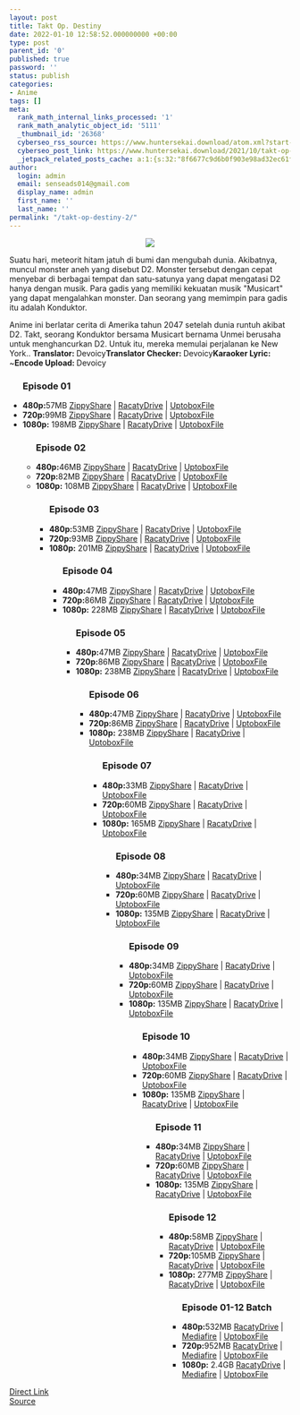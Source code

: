 ```yaml
---
layout: post
title: Takt Op. Destiny
date: 2022-01-10 12:58:52.000000000 +00:00
type: post
parent_id: '0'
published: true
password: ''
status: publish
categories:
- Anime
tags: []
meta:
  rank_math_internal_links_processed: '1'
  rank_math_analytic_object_id: '5111'
  _thumbnail_id: '26368'
  cyberseo_rss_source: https://www.huntersekai.download/atom.xml?start-index=1
  cyberseo_post_link: https://www.huntersekai.download/2021/10/takt-op-destiny.html
  _jetpack_related_posts_cache: a:1:{s:32:"8f6677c9d6b0f903e98ad32ec61f8deb";a:2:{s:7:"expires";i:1653332414;s:7:"payload";a:3:{i:0;a:1:{s:2:"id";i:26362;}i:1;a:1:{s:2:"id";i:26150;}i:2;a:1:{s:2:"id";i:26124;}}}}
author:
  login: admin
  email: senseads014@gmail.com
  display_name: admin
  first_name: ''
  last_name: ''
permalink: "/takt-op-destiny-2/"
---
```

<p> <a class="popup" data-target="48556"></a>
<div dir="ltr" style="text-align: left;" trbidi="on">
<div class="separator" style="clear: both; text-align: center;"><a href="https://blogger.googleusercontent.com/img/a/AVvXsEh8k69bOz7nehBRAF2BAuulxx1i58allDJ9sqciTaTEgOTTY6ecTW0MIB4PweWKgeVssEzjuPEBFZWaBWmzNu7C71uUC7GmX9JuGtRxlhJB7NNK-CJ4zYvpQ-qikpYAtTX7efjqCRP7cQTJ0Dx0uE9Jnf0Hgk2hnS3K65GnwiCZuONnHHprRNfUpfbf=s320" imageanchor="1" style="margin-left: 1em; margin-right: 1em;"><img border="0" data-original-height="318" data-original-width="225" src="{{ site.baseurl }}/assets/2022/01/AVvXsEh8k69bOz7nehBRAF2BAuulxx1i58allDJ9sqciTaTEgOTTY6ecTW0MIB4PweWKgeVssEzjuPEBFZWaBWmzNu7C71uUC7GmX9JuGtRxlhJB7NNK-CJ4zYvpQ-qikpYAtTX7efjqCRP7cQTJ0Dx0uE9Jnf0Hgk2hnS3K65GnwiCZuONnHHprRNfUpfbf=s320" /></a></div>
<p>Suatu hari, meteorit hitam jatuh di bumi dan mengubah dunia. Akibatnya, muncul monster aneh yang disebut D2. Monster tersebut dengan cepat menyebar di berbagai tempat dan satu-satunya yang dapat mengatasi D2 hanya dengan musik. Para gadis yang memiliki kekuatan musik "Musicart" yang dapat mengalahkan monster. Dan seorang yang memimpin para gadis itu adalah Konduktor. </p>
<p>Anime ini berlatar cerita di Amerika tahun 2047 setelah dunia runtuh akibat D2. Takt, seorang Konduktor bersama Musicart bernama Unmei berusaha untuk menghancurkan D2. Untuk itu, mereka memulai perjalanan ke New York..<a name="more"></a>
<pekerja><b>Translator: </b><span>Devoicy</span><b>Translator Checker: </b><span>Devoicy</span><b>Karaoker Lyric: </b><span>~</span><b>Encode Upload: </b><span>Devoicy</span></pekerja>
<div class="dl">
<ul />
<h3>Episode 01</h3>
<li><b>480p:</b><span id="size">57MB</span> <a href="https://www.shrinkads.com/st?api=151fae2e8a94c4aa8f471b93f8f17e6696dc3383&url=https://www97.zippyshare.com/v/FjlpSYor/file.html">ZippyShare</a> | <a href="https://www.shrinkads.com/st?api=151fae2e8a94c4aa8f471b93f8f17e6696dc3383&url=https://racaty.net/ax9cmp3vl7nj">RacatyDrive</a> | <a href="https://www.shrinkads.com/st?api=151fae2e8a94c4aa8f471b93f8f17e6696dc3383&url=https://uptobox.com/grk3fgk3jpt7">UptoboxFile</a></li>
<li><b>720p:</b><span id="size">99MB</span> <a href="https://www.shrinkads.com/st?api=151fae2e8a94c4aa8f471b93f8f17e6696dc3383&url=https://www97.zippyshare.com/v/Yo5rnUla/file.html">ZippyShare</a> | <a href="https://www.shrinkads.com/st?api=151fae2e8a94c4aa8f471b93f8f17e6696dc3383&url=https://racaty.net/lhbsd6ojompi">RacatyDrive</a> | <a href="https://www.shrinkads.com/st?api=151fae2e8a94c4aa8f471b93f8f17e6696dc3383&url=https://uptobox.com/rsbyw7q5g1xx">UptoboxFile</a></li>
<li><b>1080p:</b> <span id="size">198MB</span> <a href="https://www.shrinkads.com/st?api=151fae2e8a94c4aa8f471b93f8f17e6696dc3383&url=https://www97.zippyshare.com/v/78ryDfNb/file.html">ZippyShare</a> | <a href="https://www.shrinkads.com/st?api=151fae2e8a94c4aa8f471b93f8f17e6696dc3383&url=https://racaty.net/qisoab2tjkv8">RacatyDrive</a> | <a href="https://www.shrinkads.com/st?api=151fae2e8a94c4aa8f471b93f8f17e6696dc3383&url=https://uptobox.com/s81pke5qy9qv">UptoboxFile</a></li>
<ul />
<h3>Episode 02</h3>
<li><b>480p:</b><span id="size">46MB</span> <a href="https://www.shrinkads.com/st?api=151fae2e8a94c4aa8f471b93f8f17e6696dc3383&url=https://www17.zippyshare.com/v/5gw3rMpq/file.html">ZippyShare</a> | <a href="https://www.shrinkads.com/st?api=151fae2e8a94c4aa8f471b93f8f17e6696dc3383&url=https://racaty.net/gul5v1hvr1vh">RacatyDrive</a> | <a href="https://www.shrinkads.com/st?api=151fae2e8a94c4aa8f471b93f8f17e6696dc3383&url=https://uptobox.com/j9cyk3p8x6gv">UptoboxFile</a></li>
<li><b>720p:</b><span id="size">82MB</span> <a href="https://www.shrinkads.com/st?api=151fae2e8a94c4aa8f471b93f8f17e6696dc3383&url=https://www17.zippyshare.com/v/oVBS29Ju/file.html">ZippyShare</a> | <a href="https://www.shrinkads.com/st?api=151fae2e8a94c4aa8f471b93f8f17e6696dc3383&url=https://racaty.net/kedkvigecasn">RacatyDrive</a> | <a href="https://www.shrinkads.com/st?api=151fae2e8a94c4aa8f471b93f8f17e6696dc3383&url=https://uptobox.com/4xlw0b836gtw">UptoboxFile</a></li>
<li><b>1080p:</b> <span id="size">108MB</span> <a href="https://www.shrinkads.com/st?api=151fae2e8a94c4aa8f471b93f8f17e6696dc3383&url=https://www17.zippyshare.com/v/X0md9KAi/file.html">ZippyShare</a> | <a href="https://www.shrinkads.com/st?api=151fae2e8a94c4aa8f471b93f8f17e6696dc3383&url=https://racaty.net/suh3ofyyttc4">RacatyDrive</a> | <a href="https://www.shrinkads.com/st?api=151fae2e8a94c4aa8f471b93f8f17e6696dc3383&url=https://uptobox.com/tow8vol2p0uc">UptoboxFile</a></li>
<ul />
<h3>Episode 03</h3>
<li><b>480p:</b><span id="size">53MB</span> <a href="https://cararegistrasi.com/st/?api=b27e2cc08dafd182df905b90fb513c552b61fc26&url=https://www65.zippyshare.com/v/IdG0kXLy/file.html">ZippyShare</a> | <a href="https://cararegistrasi.com/st/?api=b27e2cc08dafd182df905b90fb513c552b61fc26&url=https://racaty.net/wd5akg1n1j9c">RacatyDrive</a> | <a href="https://www.shrinkads.com/st?api=151fae2e8a94c4aa8f471b93f8f17e6696dc3383&url=https://uptobox.com/af8o1b0ovssj">UptoboxFile</a></li>
<li><b>720p:</b><span id="size">93MB</span> <a href="https://cararegistrasi.com/st/?api=b27e2cc08dafd182df905b90fb513c552b61fc26&url=https://www65.zippyshare.com/v/H5nuaN8E/file.html">ZippyShare</a> | <a href="https://cararegistrasi.com/st/?api=b27e2cc08dafd182df905b90fb513c552b61fc26&url=https://racaty.net/xqxb12djdmbr">RacatyDrive</a> | <a href="https://www.shrinkads.com/st?api=151fae2e8a94c4aa8f471b93f8f17e6696dc3383&url=https://uptobox.com/r8kjx3775uac">UptoboxFile</a></li>
<li><b>1080p:</b> <span id="size">201MB</span> <a href="https://cararegistrasi.com/st/?api=b27e2cc08dafd182df905b90fb513c552b61fc26&url=https://www97.zippyshare.com/v/RxZQgoWg/file.html">ZippyShare</a> | <a href="https://cararegistrasi.com/st/?api=b27e2cc08dafd182df905b90fb513c552b61fc26&url=https://racaty.net/2djn8ri8obli">RacatyDrive</a> | <a href="https://www.shrinkads.com/st?api=151fae2e8a94c4aa8f471b93f8f17e6696dc3383&url=https://uptobox.com/dj1tf7298bvf">UptoboxFile</a></li>
<ul />
<h3>Episode 04</h3>
<li><b>480p:</b><span id="size">47MB</span> <a href="https://www.shrinkads.com/st?api=151fae2e8a94c4aa8f471b93f8f17e6696dc3383&url=https://www110.zippyshare.com/v/rxHXkpbk/file.html">ZippyShare</a> | <a href="https://www.shrinkads.com/st?api=151fae2e8a94c4aa8f471b93f8f17e6696dc3383&url=https://racaty.net/ce7a8g3faxwe">RacatyDrive</a> | <a href="https://www.shrinkads.com/st?api=151fae2e8a94c4aa8f471b93f8f17e6696dc3383&url=https://uptobox.com/rff8n02ydlv8">UptoboxFile</a></li>
<li><b>720p:</b><span id="size">86MB</span> <a href="https://www.shrinkads.com/st?api=151fae2e8a94c4aa8f471b93f8f17e6696dc3383&url=https://www110.zippyshare.com/v/hZPdCixM/file.html">ZippyShare</a> | <a href="https://www.shrinkads.com/st?api=151fae2e8a94c4aa8f471b93f8f17e6696dc3383&url=https://racaty.net/ztm6keakgk0j">RacatyDrive</a> | <a href="https://www.shrinkads.com/st?api=151fae2e8a94c4aa8f471b93f8f17e6696dc3383&url=https://uptobox.com/uv4b82qa5bx5">UptoboxFile</a></li>
<li><b>1080p:</b> <span id="size">228MB</span> <a href="https://www.shrinkads.com/st?api=151fae2e8a94c4aa8f471b93f8f17e6696dc3383&url=https://www110.zippyshare.com/v/Uy1wVOdD/file.html">ZippyShare</a> | <a href="https://www.shrinkads.com/st?api=151fae2e8a94c4aa8f471b93f8f17e6696dc3383&url=https://racaty.net/mfy26ou6tm79">RacatyDrive</a> | <a href="https://www.shrinkads.com/st?api=151fae2e8a94c4aa8f471b93f8f17e6696dc3383&url=https://uptobox.com/fmz97l9doxds">UptoboxFile</a></li>
<ul />
<h3>Episode 05</h3>
<li><b>480p:</b><span id="size">47MB</span> <a href="https://apk.sekilastekno.com/esBc">ZippyShare</a> | <a href="https://www.shrinkads.com/st?api=151fae2e8a94c4aa8f471b93f8f17e6696dc3383&url=https://racaty.net/98dhp4pf471w">RacatyDrive</a> | <a href="https://www.shrinkads.com/st?api=151fae2e8a94c4aa8f471b93f8f17e6696dc3383&url=https://uptobox.com/s0a8w5jbgpta">UptoboxFile</a></li>
<li><b>720p:</b><span id="size">86MB</span> <a href="https://apk.sekilastekno.com/4udhD">ZippyShare</a> | <a href="https://www.shrinkads.com/st?api=151fae2e8a94c4aa8f471b93f8f17e6696dc3383&url=https://racaty.net/jl6o6qmz41sf">RacatyDrive</a> | <a href="https://www.shrinkads.com/st?api=151fae2e8a94c4aa8f471b93f8f17e6696dc3383&url=https://uptobox.com/imn3522i5mpg">UptoboxFile</a></li>
<li><b>1080p:</b> <span id="size">238MB</span> <a href="https://apk.sekilastekno.com/iNqKFY1">ZippyShare</a> | <a href="https://www.shrinkads.com/st?api=151fae2e8a94c4aa8f471b93f8f17e6696dc3383&url=https://racaty.net/3d6a1llx0mhx">RacatyDrive</a> | <a href="https://www.shrinkads.com/st?api=151fae2e8a94c4aa8f471b93f8f17e6696dc3383&url=https://uptobox.com/cop3c7z7e1df">UptoboxFile</a></li>
<ul />
<h3>Episode 06</h3>
<li><b>480p:</b><span id="size">47MB</span> <a href="https://apk.sekilastekno.com/JXbH">ZippyShare</a> | <a href="https://www.shrinkads.com/st?api=151fae2e8a94c4aa8f471b93f8f17e6696dc3383&url=https://racaty.net/uy82eupvb83k">RacatyDrive</a> | <a href="https://www.shrinkads.com/st?api=151fae2e8a94c4aa8f471b93f8f17e6696dc3383&url=https://uptobox.com/lrvdvze41o31">UptoboxFile</a></li>
<li><b>720p:</b><span id="size">86MB</span> <a href="https://apk.sekilastekno.com/Psl8S4">ZippyShare</a> | <a href="https://www.shrinkads.com/st?api=151fae2e8a94c4aa8f471b93f8f17e6696dc3383&url=https://racaty.net/od32afxpnmql">RacatyDrive</a> | <a href="https://www.shrinkads.com/st?api=151fae2e8a94c4aa8f471b93f8f17e6696dc3383&url=https://uptobox.com/ybtdkbr4t6k5">UptoboxFile</a></li>
<li><b>1080p:</b> <span id="size">238MB</span> <a href="https://apk.sekilastekno.com/8czJGC">ZippyShare</a> | <a href="https://www.shrinkads.com/st?api=151fae2e8a94c4aa8f471b93f8f17e6696dc3383&url=https://racaty.net/42tsdthh37fc">RacatyDrive</a> | <a href="https://www.shrinkads.com/st?api=151fae2e8a94c4aa8f471b93f8f17e6696dc3383&url=https://uptobox.com/7lehavc7cali">UptoboxFile</a></li>
<ul />
<h3>Episode 07</h3>
<li><b>480p:</b><span id="size">33MB</span> <a href="https://apk.sekilastekno.com/fe5h1SD">ZippyShare</a> | <a href="https://www.shrinkads.com/st?api=151fae2e8a94c4aa8f471b93f8f17e6696dc3383&url=https://racaty.net/ijk6acg4epv2">RacatyDrive</a> | <a href="https://www.shrinkads.com/st?api=151fae2e8a94c4aa8f471b93f8f17e6696dc3383&url=https://uptobox.com/ym72xzyb56ny">UptoboxFile</a></li>
<li><b>720p:</b><span id="size">60MB</span> <a href="https://apk.sekilastekno.com/60jeikgc">ZippyShare</a> | <a href="https://www.shrinkads.com/st?api=151fae2e8a94c4aa8f471b93f8f17e6696dc3383&url=https://racaty.net/eq3pa1i6i0n9">RacatyDrive</a> | <a href="https://www.shrinkads.com/st?api=151fae2e8a94c4aa8f471b93f8f17e6696dc3383&url=https://uptobox.com/m9g96moojjfl">UptoboxFile</a></li>
<li><b>1080p:</b> <span id="size">165MB</span> <a href="https://apk.sekilastekno.com/pCD8r">ZippyShare</a> | <a href="https://www.shrinkads.com/st?api=151fae2e8a94c4aa8f471b93f8f17e6696dc3383&url=https://racaty.net/r1tn7922bxns">RacatyDrive</a> | <a href="https://www.shrinkads.com/st?api=151fae2e8a94c4aa8f471b93f8f17e6696dc3383&url=https://uptobox.com/zh9axv5pxr1m">UptoboxFile</a></li>
<ul />
<h3>Episode 08</h3>
<li><b>480p:</b><span id="size">34MB</span> <a href="https://apk.sekilastekno.com/h5eVW">ZippyShare</a> | <a href="https://www.shrinkads.com/st?api=151fae2e8a94c4aa8f471b93f8f17e6696dc3383&url=https://racaty.net/1q1rgrmwa62z">RacatyDrive</a> | <a href="https://www.shrinkads.com/st?api=151fae2e8a94c4aa8f471b93f8f17e6696dc3383&url=https://uptobox.com/5ydeyoqdygu9">UptoboxFile</a></li>
<li><b>720p:</b><span id="size">60MB</span> <a href="https://apk.sekilastekno.com/0S7wJ">ZippyShare</a> | <a href="https://www.shrinkads.com/st?api=151fae2e8a94c4aa8f471b93f8f17e6696dc3383&url=https://racaty.net/k0za3ys4m6ln">RacatyDrive</a> | <a href="https://www.shrinkads.com/st?api=151fae2e8a94c4aa8f471b93f8f17e6696dc3383&url=https://uptobox.com/0wl4bqw48vuf">UptoboxFile</a></li>
<li><b>1080p:</b> <span id="size">135MB</span> <a href="https://apk.sekilastekno.com/Vwylc">ZippyShare</a> | <a href="https://www.shrinkads.com/st?api=151fae2e8a94c4aa8f471b93f8f17e6696dc3383&url=https://racaty.net/m81ghbyx8fxu">RacatyDrive</a> | <a href="https://www.shrinkads.com/st?api=151fae2e8a94c4aa8f471b93f8f17e6696dc3383&url=https://uptobox.com/3tpn8p4eluue">UptoboxFile</a></li>
<ul />
<h3>Episode 09</h3>
<li><b>480p:</b><span id="size">34MB</span> <a href="https://apk.sekilastekno.com/5221">ZippyShare</a> | <a href="https://www.shrinkads.com/st?api=151fae2e8a94c4aa8f471b93f8f17e6696dc3383&url=https://racaty.net/875u4wpyz9b9">RacatyDrive</a> | <a href="https://www.shrinkads.com/st?api=151fae2e8a94c4aa8f471b93f8f17e6696dc3383&url=https://uptobox.com/zqpmf3ku6s69">UptoboxFile</a></li>
<li><b>720p:</b><span id="size">60MB</span> <a href="https://apk.sekilastekno.com/neiP">ZippyShare</a> | <a href="https://www.shrinkads.com/st?api=151fae2e8a94c4aa8f471b93f8f17e6696dc3383&url=https://racaty.net/9uekkibzualn">RacatyDrive</a> | <a href="https://www.shrinkads.com/st?api=151fae2e8a94c4aa8f471b93f8f17e6696dc3383&url=https://uptobox.com/a4uujxbj9dq2">UptoboxFile</a></li>
<li><b>1080p:</b> <span id="size">135MB</span> <a href="https://apk.sekilastekno.com/GPkP">ZippyShare</a> | <a href="https://www.shrinkads.com/st?api=151fae2e8a94c4aa8f471b93f8f17e6696dc3383&url=https://racaty.net/nvlzuw60o4ax">RacatyDrive</a> | <a href="https://www.shrinkads.com/st?api=151fae2e8a94c4aa8f471b93f8f17e6696dc3383&url=https://uptobox.com/wrk7utuzn1wd">UptoboxFile</a></li>
<ul />
<h3>Episode 10</h3>
<li><b>480p:</b><span id="size">34MB</span> <a href="https://www.shrinkads.com/st?api=151fae2e8a94c4aa8f471b93f8f17e6696dc3383&url=https://www3.zippyshare.com/v/YaeUJj1K/file.html">ZippyShare</a> | <a href="https://www.shrinkads.com/st?api=151fae2e8a94c4aa8f471b93f8f17e6696dc3383&url=https://racaty.net/5eugrmmz7nrv">RacatyDrive</a> | <a href="https://www.shrinkads.com/st?api=151fae2e8a94c4aa8f471b93f8f17e6696dc3383&url=https://uptobox.com/tquoo60yocdv">UptoboxFile</a></li>
<li><b>720p:</b><span id="size">60MB</span> <a href="https://www.shrinkads.com/st?api=151fae2e8a94c4aa8f471b93f8f17e6696dc3383&url=https://www3.zippyshare.com/v/z4CunDXX/file.html">ZippyShare</a> | <a href="https://www.shrinkads.com/st?api=151fae2e8a94c4aa8f471b93f8f17e6696dc3383&url=https://racaty.net/dk6olvp6kxjt">RacatyDrive</a> | <a href="https://www.shrinkads.com/st?api=151fae2e8a94c4aa8f471b93f8f17e6696dc3383&url=https://uptobox.com/aamc691jkvx9">UptoboxFile</a></li>
<li><b>1080p:</b> <span id="size">135MB</span> <a href="https://www.shrinkads.com/st?api=151fae2e8a94c4aa8f471b93f8f17e6696dc3383&url=https://www3.zippyshare.com/v/fPqsFSQ7/file.html">ZippyShare</a> | <a href="https://www.shrinkads.com/st?api=151fae2e8a94c4aa8f471b93f8f17e6696dc3383&url=https://racaty.net/iqd7if0st7lx">RacatyDrive</a> | <a href="https://www.shrinkads.com/st?api=151fae2e8a94c4aa8f471b93f8f17e6696dc3383&url=https://uptobox.com/2s5f9utsdsug">UptoboxFile</a></li>
<ul />
<h3>Episode 11</h3>
<li><b>480p:</b><span id="size">34MB</span> <a href="https://cararegistrasi.com/st/?api=b27e2cc08dafd182df905b90fb513c552b61fc26&url=https://www77.zippyshare.com/v/6V5qtwOp/file.html">ZippyShare</a> | <a href="https://cararegistrasi.com/st/?api=b27e2cc08dafd182df905b90fb513c552b61fc26&url=https://racaty.net/0kaq0fb7ffe9">RacatyDrive</a> | <a href="https://cararegistrasi.com/st/?api=b27e2cc08dafd182df905b90fb513c552b61fc26&url=https://uptobox.com/vp743r4c9kxv">UptoboxFile</a></li>
<li><b>720p:</b><span id="size">60MB</span> <a href="https://cararegistrasi.com/st/?api=b27e2cc08dafd182df905b90fb513c552b61fc26&url=https://www77.zippyshare.com/v/hz48cdSP/file.html">ZippyShare</a> | <a href="https://cararegistrasi.com/st/?api=b27e2cc08dafd182df905b90fb513c552b61fc26&url=https://racaty.net/pg6voix3kqxk">RacatyDrive</a> | <a href="https://cararegistrasi.com/st/?api=b27e2cc08dafd182df905b90fb513c552b61fc26&url=https://uptobox.com/983v4bfdikhv">UptoboxFile</a></li>
<li><b>1080p:</b> <span id="size">135MB</span> <a href="https://www.shrinkads.com/st?api=151fae2e8a94c4aa8f471b93f8f17e6696dc3383&url=https://www77.zippyshare.com/v/pUXF0cb4/file.html">ZippyShare</a> | <a href="https://www.shrinkads.com/st?api=151fae2e8a94c4aa8f471b93f8f17e6696dc3383&url=https://racaty.net/3o08o7u0nirx">RacatyDrive</a> | <a href="https://www.shrinkads.com/st?api=151fae2e8a94c4aa8f471b93f8f17e6696dc3383&url=https://uptobox.com/3gisx71s9rpf">UptoboxFile</a></li>
<ul />
<h3>Episode 12</h3>
<li><b>480p:</b><span id="size">58MB</span> <a href="https://cararegistrasi.com/st/?api=b27e2cc08dafd182df905b90fb513c552b61fc26&url=https://www118.zippyshare.com/v/hq54lHDD/file.html">ZippyShare</a> | <a href="https://cararegistrasi.com/st/?api=b27e2cc08dafd182df905b90fb513c552b61fc26&url=https://racaty.net/pfvmkz7a2zzw">RacatyDrive</a> | <a href="https://cararegistrasi.com/st/?api=b27e2cc08dafd182df905b90fb513c552b61fc26&url=https://uptobox.com/aq5pbdnsxcxt">UptoboxFile</a></li>
<li><b>720p:</b><span id="size">105MB</span> <a href="https://cararegistrasi.com/st/?api=b27e2cc08dafd182df905b90fb513c552b61fc26&url=https://www118.zippyshare.com/v/J5rMPpWa/file.html">ZippyShare</a> | <a href="https://cararegistrasi.com/st/?api=b27e2cc08dafd182df905b90fb513c552b61fc26&url=https://racaty.net/3xeenasiqoxj">RacatyDrive</a> | <a href="https://cararegistrasi.com/st/?api=b27e2cc08dafd182df905b90fb513c552b61fc26&url=https://uptobox.com/1q9ku2flkehj">UptoboxFile</a></li>
<li><b>1080p:</b> <span id="size">277MB</span> <a href="https://www.shrinkads.com/st?api=151fae2e8a94c4aa8f471b93f8f17e6696dc3383&url=https://www118.zippyshare.com/v/wUyPR9Cm/file.html">ZippyShare</a> | <a href="https://www.shrinkads.com/st?api=151fae2e8a94c4aa8f471b93f8f17e6696dc3383&url=https://racaty.net/sfypm146d3f4">RacatyDrive</a> | <a href="https://www.shrinkads.com/st?api=151fae2e8a94c4aa8f471b93f8f17e6696dc3383&url=https://uptobox.com/qcys2hnbl96n">UptoboxFile</a></li>
<ul />
<h3>Episode 01-12 Batch</h3>
<li><b>480p:</b><span id="size">532MB</span> <a href="https://cararegistrasi.com/st/?api=b27e2cc08dafd182df905b90fb513c552b61fc26&url=https://racaty.net/op04p91d0hpy">RacatyDrive</a> | <a href="https://cararegistrasi.com/st/?api=b27e2cc08dafd182df905b90fb513c552b61fc26&url=https://www.mediafire.com/file/ymbyu08ahp9fs7t/[HunterSekai]_Takuto_Unmei_01-12_[480p]_batch.rar/file">Mediafire</a> | <a href="https://cararegistrasi.com/st/?api=b27e2cc08dafd182df905b90fb513c552b61fc26&url=https://uptobox.com/pw73qzyd3lv4">UptoboxFile</a></li>
<li><b>720p:</b><span id="size">952MB</span> <a href="https://cararegistrasi.com/st/?api=b27e2cc08dafd182df905b90fb513c552b61fc26&url=https://racaty.net/jozpglmloral">RacatyDrive</a> | <a href="https://cararegistrasi.com/st/?api=b27e2cc08dafd182df905b90fb513c552b61fc26&url=https://www.mediafire.com/file/diewttzfkil14lc/[HunterSekai]_Takuto_Unmei_01-12_[720p]_batch.rar/file">Mediafire</a> | <a href="https://cararegistrasi.com/st/?api=b27e2cc08dafd182df905b90fb513c552b61fc26&url=https://uptobox.com/1uhsbnp6uze0">UptoboxFile</a></li>
<li><b>1080p:</b> <span id="size">2.4GB</span> <a href="https://www.shrinkads.com/st?api=151fae2e8a94c4aa8f471b93f8f17e6696dc3383&url=https://racaty.net/fuhhvs1xcja2">RacatyDrive</a> | <a href="https://www.shrinkads.com/st?api=151fae2e8a94c4aa8f471b93f8f17e6696dc3383&url=https://www.mediafire.com/file/vgu2b5s083jqds7/[HunterSekai]_Takuto_Unmei_01-12_[1080p]_batch.rar/file">Mediafire</a> | <a href="https://www.shrinkads.com/st?api=151fae2e8a94c4aa8f471b93f8f17e6696dc3383&url=https://uptobox.com/r2r8agva5vsp">UptoboxFile</a></li>
</div>
</div>
<link rel="stylesheet" href="https://cdnjs.cloudflare.com/ajax/libs/font-awesome/4.7.0/css/font-awesome.min.css" />
<div class="divbtn"> <a href="https://handymansurrender.com/fihup8buzv?key=94550f7ce39444073321dde3b8782f97" class="btn"><i class="fa fa-download"></i> Direct Link</a> <br /><a href="https://www.huntersekai.download/2021/10/takt-op-destiny.html">Source</a> </div>
